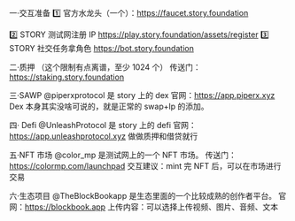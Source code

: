 一·交互准备
1️⃣ 官方水龙头（一个）：https://faucet.story.foundation

2️⃣ STORY 测试网注册 IP https://play.story.foundation/assets/register
3️⃣ STORY 社交任务拿角色 https://bot.story.foundation

二·质押 （这个限制有点离谱，至少 1024 个）
传送门：https://staking.story.foundation

三·SAWP
@piperxprotocol
是 story 上的 dex
官网：https://app.piperx.xyz Dex 本身其实没啥可说的，就是正常的 swap+lp 的添加。

四· Defi
@UnleashProtocol
是 story 上的 defi
官网：https://app.unleashprotocol.xyz
做做质押和借贷就行

五·NFT 市场
@color_mp
是测试网上的一个 NFT 市场。
传送门：https://colormp.com/launchpad
交互建议：mint 完 NFT 后，可以在市场进行交易

六·生态项目
@TheBlockBookapp
是生态里面的一个比较成熟的创作者平台。
官网：https://blockbook.app
上传内容：可以选择上传视频、图片、音频、文本

